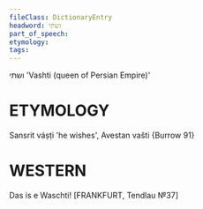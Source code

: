 ```yaml
---
fileClass: DictionaryEntry
headword: ושתּי
part_of_speech: 
etymology: 
tags: 
---
```

ושתּי
'Vashti (queen of Persian Empire)'

ETYMOLOGY
===========
Sansrit váṣṭi 'he wishes', Avestan vašti
{Burrow 91}

WESTERN
========

Das is e Waschti!
[FRANKFURT, Tendlau №37]